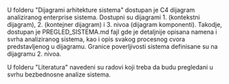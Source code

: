 U folderu "Dijagrami arhitekture sistema" dostupan je C4 dijagram analiziranog enterprise sistema. Dostupni su dijagrami 1. (kontekstni dijagram), 2. (kontejner dijagram) i 3. nivoa (dijagram komponenti). Takodje, dostupan je PREGLED_SISTEMA.md fajl gde je detaljnije opisana namena i svrha analiziranog sistema, kao i opis svakog procesnog cvora predstavljenog u dijagramu. Granice poverljivosti sistema definisane su na dijagramu 2. nivoa.

U folderu "Literatura" navedeni su radovi koji treba da budu pregledani u svrhu bezbednosne analize sistema.

